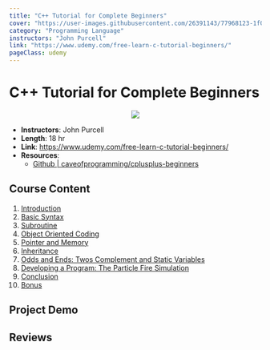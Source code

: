 ```yaml
---
title: "C++ Tutorial for Complete Beginners"
cover: "https://user-images.githubusercontent.com/26391143/77968123-1f04b400-7319-11ea-9874-4ddef51b6865.png"
category: "Programming Language"
instructors: "John Purcell"
link: "https://www.udemy.com/free-learn-c-tutorial-beginners/"
pageClass: udemy
---
```


# C++ Tutorial for Complete Beginners

<p align="center">
  <img src="https://user-images.githubusercontent.com/26391143/77968123-1f04b400-7319-11ea-9874-4ddef51b6865.png" />
</p>

- **Instructors**: John Purcell
- **Length**: 18 hr
- **Link**: https://www.udemy.com/free-learn-c-tutorial-beginners/
- **Resources**:
  - [Github | caveofprogramming/cplusplus-beginners](https://github.com/caveofprogramming/cplusplus-beginners)

## Course Content

1. [Introduction](./01_Introduction/)
2. [Basic Syntax](./02_Basic-Syntax/)
3. [Subroutine](./03_Subroutine/)
4. [Object Oriented Coding](./04_Object-Oriented-Coding/)
5. [Pointer and Memory]()
6. [Inheritance]()
7. [Odds and Ends: Twos Complement and Static Variables]()
8. [Developing a Program: The Particle Fire Simulation](./08_Developing-a-Program-The-Particle-Fire-Simulation/)
9. [Conclusion](./09_Conclusion/)
10. [Bonus](./10_Bonus/)

## Project Demo

## Reviews
